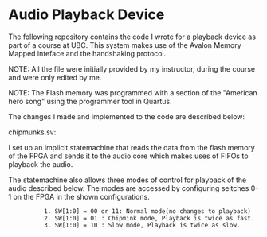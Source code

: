 # Audio Playback Device
The following repository contains the code I wrote for a playback device as part of a course at UBC. This system makes use of the Avalon Memory Mapped inteface and the handshaking protocol.

NOTE: All the file were initially provided by my instructor, during the course and were only edited by me.

NOTE: The Flash memory was programmed with a section of the "American hero song" using the programmer tool in Quartus.

The changes I made and implemented to the code are described below:

chipmunks.sv: 

I set up an implicit statemachine that reads the data from the flash memory of the FPGA and sends it to the audio core which makes uses of FIFOs to playback the audio. 

The statemachine also allows three modes of control for playback of the audio described below. The modes are accessed by configuring seitches 0-1 on the FPGA in the shown configurations.
               
              1. SW[1:0] = 00 or 11: Normal mode(no changes to playback)
              2. SW[1:0] = 01 : Chipmink mode, Playback is twice as fast.
              3. SW[1:0] = 10 : Slow mode, Playback is twice as slow.
              
 
